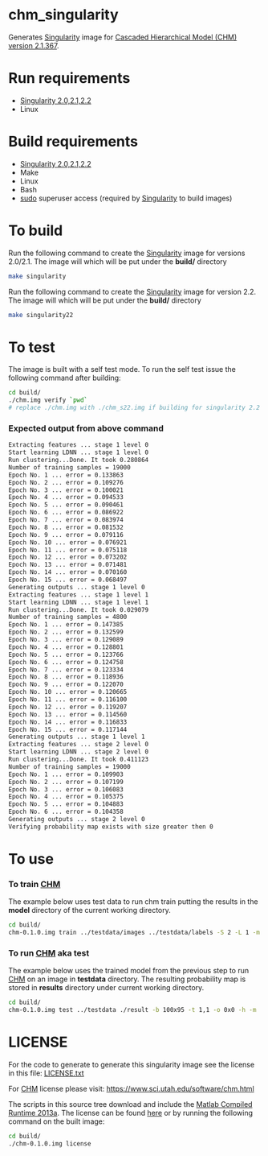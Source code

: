 [singularity]: http://singularity.lbl.gov/
[chm]: https://www.sci.utah.edu/software/chm.html
[matlab]: https://www.mathworks.com/products/compiler/mcr/
[matlab_license]: https://www.mathworks.com/help/javabuilder/MWArrayAPI/license_agreement.txt
[sudo]: https://www.sudo.ws/
# chm_singularity

Generates [Singularity][singularity] image for [Cascaded Hierarchical Model (CHM) version 2.1.367][chm].


# Run requirements

* [Singularity 2.0,2.1,2.2][singularity]
* Linux

# Build requirements 

* [Singularity 2.0,2.1,2.2][singularity]
* Make
* Linux
* Bash
* [sudo][sudo] superuser access (required by [Singularity][singularity] to build images)

# To build

Run the following command to create the [Singularity][singularity] image for versions 2.0/2.1. The image will which will be put under the **build/** directory

```Bash
make singularity
```

Run the following command to create the [Singularity][singularity] image for version 2.2. The image will which will be put under the **build/** directory

```Bash
make singularity22
```


# To test

The image is built with a self test mode. To run the self test issue the following command after building:

```Bash
cd build/
./chm.img verify `pwd`
# replace ./chm.img with ./chm_s22.img if building for singularity 2.2
```


### Expected output from above command

```Bash
Extracting features ... stage 1 level 0
Start learning LDNN ... stage 1 level 0
Run clustering...Done. It took 0.280864
Number of training samples = 19000
Epoch No. 1 ... error = 0.133863
Epoch No. 2 ... error = 0.109276
Epoch No. 3 ... error = 0.100021
Epoch No. 4 ... error = 0.094533
Epoch No. 5 ... error = 0.090461
Epoch No. 6 ... error = 0.086922
Epoch No. 7 ... error = 0.083974
Epoch No. 8 ... error = 0.081532
Epoch No. 9 ... error = 0.079116
Epoch No. 10 ... error = 0.076921
Epoch No. 11 ... error = 0.075118
Epoch No. 12 ... error = 0.073202
Epoch No. 13 ... error = 0.071481
Epoch No. 14 ... error = 0.070160
Epoch No. 15 ... error = 0.068497
Generating outputs ... stage 1 level 0
Extracting features ... stage 1 level 1
Start learning LDNN ... stage 1 level 1
Run clustering...Done. It took 0.029079
Number of training samples = 4800
Epoch No. 1 ... error = 0.147385
Epoch No. 2 ... error = 0.132599
Epoch No. 3 ... error = 0.129089
Epoch No. 4 ... error = 0.128801
Epoch No. 5 ... error = 0.123766
Epoch No. 6 ... error = 0.124758
Epoch No. 7 ... error = 0.123334
Epoch No. 8 ... error = 0.118936
Epoch No. 9 ... error = 0.122070
Epoch No. 10 ... error = 0.120665
Epoch No. 11 ... error = 0.116100
Epoch No. 12 ... error = 0.119207
Epoch No. 13 ... error = 0.114560
Epoch No. 14 ... error = 0.116833
Epoch No. 15 ... error = 0.117144
Generating outputs ... stage 1 level 1
Extracting features ... stage 2 level 0
Start learning LDNN ... stage 2 level 0
Run clustering...Done. It took 0.411123
Number of training samples = 19000
Epoch No. 1 ... error = 0.109903
Epoch No. 2 ... error = 0.107199
Epoch No. 3 ... error = 0.106083
Epoch No. 4 ... error = 0.105375
Epoch No. 5 ... error = 0.104883
Epoch No. 6 ... error = 0.104358
Generating outputs ... stage 2 level 0
Verifying probability map exists with size greater then 0
```

# To use

### To train [CHM][chm]

The example below uses test data to run chm train putting the results in the **model** directory of the current working directory.

```Bash
cd build/
chm-0.1.0.img train ../testdata/images ../testdata/labels -S 2 -L 1 -m ./model
```

### To run [CHM][chm] aka test

The example below uses the trained model from the previous step to run [CHM][chm] on an image in **testdata** directory. The resulting probability map is stored in **results** directory under current working directory.

```Bash
cd build/
chm-0.1.0.img test ../testdata ./result -b 100x95 -t 1,1 -o 0x0 -h -m ./model
```

# LICENSE

For the code to generate to generate this singularity image see the license in this file: [LICENSE.txt](LICENSE.txt)

For [CHM] license please visit: https://www.sci.utah.edu/software/chm.html

The scripts in this source tree download and include the [Matlab Compiled Runtime 2013a][matlab].  The license can be found [here][matlab_license] or by running the following command on the built image: 

```Bash
cd build/
./chm-0.1.0.img license
```
